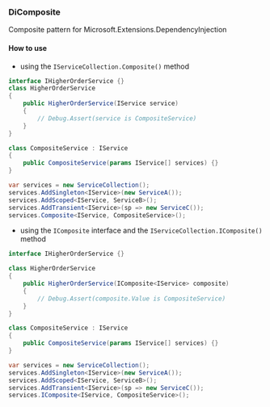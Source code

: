 ### DiComposite

Composite pattern for Microsoft.Extensions.DependencyInjection

#### How to use

- using the `IServiceCollection.Composite()` method

```c#
interface IHigherOrderService {}
class HigherOrderService
{
    public HigherOrderService(IService service)
    {
        // Debug.Assert(service is CompositeService)
    }
}

class CompositeService : IService
{
    public CompositeService(params IService[] services) {}
}

var services = new ServiceCollection();
services.AddSingleton<IService>(new ServiceA());
services.AddScoped<IService, ServiceB>();
services.AddTransient<IService>(sp => new ServiceC());
services.Composite<IService, CompositeService>();
```


- using the `IComposite` interface and the `IServiceCollection.IComposite()` method

```c#
interface IHigherOrderService {}

class HigherOrderService
{
    public HigherOrderService(IComposite<IService> composite)
    {
        // Debug.Assert(composite.Value is CompositeService)
    }
}

class CompositeService : IService
{
    public CompositeService(params IService[] services) {}
}

var services = new ServiceCollection();
services.AddSingleton<IService>(new ServiceA());
services.AddScoped<IService, ServiceB>();
services.AddTransient<IService>(sp => new ServiceC());
services.IComposite<IService, CompositeService>();
```

